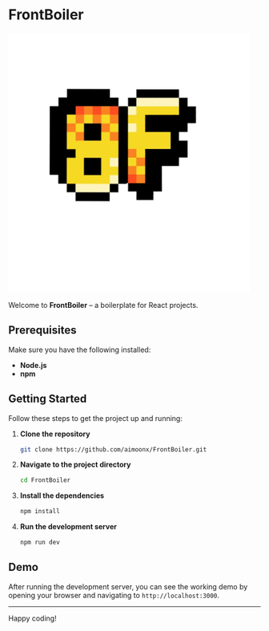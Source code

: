 
# FrontBoiler

![FrontBoiler Logo](./assets/images/md/fb.png)

Welcome to **FrontBoiler** – a boilerplate for React projects.

## Prerequisites

Make sure you have the following installed:

- **Node.js**
- **npm**

## Getting Started

Follow these steps to get the project up and running:

1. **Clone the repository**

    ```bash
    git clone https://github.com/aimoonx/FrontBoiler.git
    ```

2. **Navigate to the project directory**

    ```bash
    cd FrontBoiler
    ```

3. **Install the dependencies**

    ```bash
    npm install
    ```

4. **Run the development server**

    ```bash
    npm run dev
    ```

## Demo

After running the development server, you can see the working demo by opening your browser and navigating to `http://localhost:3000`.

---

Happy coding!
